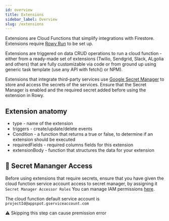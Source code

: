 ```yaml
---
id: overview
title: Extensions
sidebar_label: Overview
slug: /extensions
---
```


Extensions are Cloud Functions that simplify integrations with Firestore.
Extensions require [Rowy Run](https://docs.rowy.io/rowy-run) to be set up.

Extensions are triggered on data CRUD operations to run a cloud function - either from a ready-made set of extensions (Twilio, Sendgrid, Slack, ALgolia and others) that are fully customizable via code or from ground up using generic task template (use any API with fetch() or NPM).

Extensions that integrate third-party services use
[Google Secret Manager](https://cloud.google.com/secret-manager) to store and
access the secrets of the services. Ensure that the Secret Manager is enabled
and the required secret added before using the extension in Rowy.

## Extension anatomy

- type - name of the extension
- triggers - create/update/delete events
- Condition - a function that returns a true or false, to determine if an extension should be executed
- requiredFields - required columns fields for this extension
- extensionBody - function that structures the data for your extension


## 🚨 Secret Mananger Access
Before using extensions that require secrets, ensure that you have given the cloud function service account access to secret manager, by assigning it `Secret Manager Accessor Roles`
You can manage IAM permissions [here](https://console.cloud.google.com/iam-admin/iam).

The cloud function default service account is `projectId@appspot.gserviceaccount.com`

⚠️ Skipping this step can cause premission error
